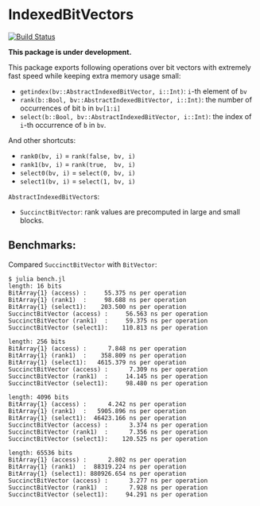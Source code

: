# IndexedBitVectors

[![Build Status](https://travis-ci.org/bicycle1885/IndexedBitVectors.jl.svg?branch=master)](https://travis-ci.org/bicycle1885/IndexedBitVectors.jl)

**This package is under development.**

This package exports following operations over bit vectors with extremely fast speed while keeping extra memory usage small:

* `getindex(bv::AbstractIndexedBitVector, i::Int)`: `i`-th element of `bv`
* `rank(b::Bool, bv::AbstractIndexedBitVector, i::Int)`: the number of occurrences of bit `b` in `bv[1:i]`
* `select(b::Bool, bv::AbstractIndexedBitVector, i::Int)`: the index of `i`-th occurrence of `b` in `bv`.

And other shortcuts:

* `rank0(bv, i)` = `rank(false, bv, i)`
* `rank1(bv, i)` = `rank(true,  bv, i)`
* `select0(bv, i)` = `select(0, bv, i)`
* `select1(bv, i)` = `select(1, bv, i)`

`AbstractIndexedBitVector`s:

* `SuccinctBitVector`: rank values are precomputed in large and small blocks.

## Benchmarks:

Compared `SuccinctBitVector` with `BitVector`:

    $ julia bench.jl
    length: 16 bits
    BitArray{1} (access) :     55.375 ns per operation
    BitArray{1} (rank1)  :     98.688 ns per operation
    BitArray{1} (select1):    203.500 ns per operation
    SuccinctBitVector (access) :     56.563 ns per operation
    SuccinctBitVector (rank1)  :     59.375 ns per operation
    SuccinctBitVector (select1):    110.813 ns per operation

    length: 256 bits
    BitArray{1} (access) :      7.848 ns per operation
    BitArray{1} (rank1)  :    358.809 ns per operation
    BitArray{1} (select1):   4615.379 ns per operation
    SuccinctBitVector (access) :      7.309 ns per operation
    SuccinctBitVector (rank1)  :     14.145 ns per operation
    SuccinctBitVector (select1):     98.480 ns per operation

    length: 4096 bits
    BitArray{1} (access) :      4.242 ns per operation
    BitArray{1} (rank1)  :   5905.896 ns per operation
    BitArray{1} (select1):  46423.166 ns per operation
    SuccinctBitVector (access) :      3.374 ns per operation
    SuccinctBitVector (rank1)  :      7.356 ns per operation
    SuccinctBitVector (select1):    120.525 ns per operation

    length: 65536 bits
    BitArray{1} (access) :      2.802 ns per operation
    BitArray{1} (rank1)  :  88319.224 ns per operation
    BitArray{1} (select1): 880926.654 ns per operation
    SuccinctBitVector (access) :      3.277 ns per operation
    SuccinctBitVector (rank1)  :      7.928 ns per operation
    SuccinctBitVector (select1):     94.291 ns per operation
